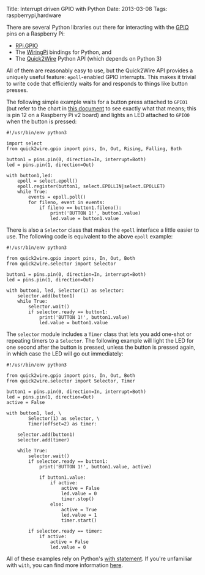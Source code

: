 Title: Interrupt driven GPIO with Python
Date: 2013-03-08
Tags: raspberrypi,hardware

There are several Python libraries out there for interacting with the
[GPIO][] pins on a Raspberry Pi:

- [RPi.GPIO][] 
- The [WiringPi][] bindings for Python, and
- The [Quick2Wire][] Python API (which depends on Python 3)

All of them are reasonably easy to use, but the Quick2Wire API
provides a uniquely useful feature: `epoll`-enabled GPIO interrupts.
This makes it trivial to write code that efficiently waits for and
responds to things like button presses.

The following simple example waits for a button press attached to
`GPIO1` (but refer to the chart in [this document][pins] to see
exactly what that means; this is pin 12 on a Raspberry Pi v2 board)
and lights an LED attached to `GPIO0` when the button is pressed:

    #!/usr/bin/env python3

    import select
    from quick2wire.gpio import pins, In, Out, Rising, Falling, Both

    button1 = pins.pin(0, direction=In, interrupt=Both)
    led = pins.pin(1, direction=Out)

    with button1,led:
        epoll = select.epoll()
        epoll.register(button1, select.EPOLLIN|select.EPOLLET)
        while True:
            events = epoll.poll()
            for fileno, event in events:
                if fileno == button1.fileno():
                    print('BUTTON 1!', button1.value)
                    led.value = button1.value

There is also a `Selector` class that makes the `epoll` interface a
little easier to use.  The following code is equivalent to the above
`epoll` example:

    #!/usr/bin/env python3

    from quick2wire.gpio import pins, In, Out, Both
    from quick2wire.selector import Selector

    button1 = pins.pin(0, direction=In, interrupt=Both)
    led = pins.pin(1, direction=Out)

    with button1, led, Selector(1) as selector:
        selector.add(button1)
        while True:
            selector.wait()
            if selector.ready == button1:
                print('BUTTON 1!', button1.value)
                led.value = button1.value

The `selector` module includes a `Timer` class that lets you add
one-shot or repeating timers to a `Selector`.  The following example
will light the LED for one second after the button is pressed, unless
the button is pressed again, in which case the LED will go out
immediately:

    #!/usr/bin/env python3

    from quick2wire.gpio import pins, In, Out, Both
    from quick2wire.selector import Selector, Timer

    button1 = pins.pin(0, direction=In, interrupt=Both)
    led = pins.pin(1, direction=Out)
    active = False

    with button1, led, \
            Selector(1) as selector, \
            Timer(offset=2) as timer:

        selector.add(button1)
        selector.add(timer)

        while True:
            selector.wait()
            if selector.ready == button1:
                print('BUTTON 1!', button1.value, active)

                if button1.value:
                    if active:      
                        active = False      
                        led.value = 0       
                        timer.stop()        
                    else:           
                        active = True       
                        led.value = 1       
                        timer.start()       

            if selector.ready == timer:
                if active:  
                    active = False  
                    led.value = 0   

All of these examples rely on Python's [with statement][].  If you're
unfamiliar with `with`, you can find more information [here][with
statement].

[rpi.gpio]: https://pypi.python.org/pypi/RPi.GPIO
[wiringpi]: https://github.com/WiringPi/WiringPi-Python
[quick2wire]: https://github.com/quick2wire/quick2wire-python-api
[pins]: https://projects.drogon.net/raspberry-pi/wiringpi/pins/
[gpio]: https://en.wikipedia.org/wiki/General_Purpose_Input/Output
[with statement]: http://docs.python.org/3/reference/compound_stmts.html#the-with-statement

